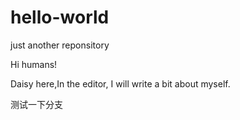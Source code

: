 # hello-world
just another  reponsitory

Hi humans!

Daisy here,In the editor, I will write a bit about myself.

测试一下分支